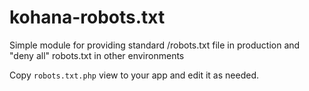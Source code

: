 kohana-robots.txt
=================

Simple module for providing standard /robots.txt file in production and "deny all" robots.txt in other environments

Copy `robots.txt.php` view to your app and edit it as needed.
